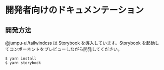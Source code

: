 # 開発者向けのドキュメンテーション

## 開発方法

@jumpu-ui/tailwindcss は Storybook を導入しています。Storybook を起動してコンポーネントをプレビューしながら開発してください。

```shell
$ yarn install
$ yarn storybook
```
